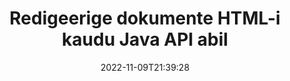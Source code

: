 ---
############################# Static ############################
layout: "product"
date: 2022-11-09T21:39:28
draft: false

product: "Editor"
product_tag: "editor"
platform: "Java"
platform_tag: "java"

############################# Head ############################
head_title: "Java Document Editor API | Redigeerige Wordi veebi XML-tekstifaile HTML-i abil"
head_description: "Dokumendiredaktori API Java jaoks. Laadige Microsoft Wordi, XML-i, veebi- ja tekstifailid HTML-i ja teisendage pärast manipuleerimist tagasi algvormingusse."

############################# Header ############################
title: "Redigeerige dokumente HTML-i kaudu Java API abil"
description: "Integreerige Java-rakendused HTML-redaktoriga, et töödelda dokumente ja teisendada tagasi algvormingusse."
button:
    enable: true

############################# SubMenu ############################
submenu:
    enable: true
    
    left:
        img_alt: "GroupDocs.Editor for Java"
        image: "https://www.groupdocs.cloud/templates/groupdocs/images/product-logos/groupdocs-editor-java.png"
        product: "GroupDocs.Editor"
        platform: "Java"

    middle:
        button:
            # button loop
            - link: "#overview"
              text: "Ülevaade"

            # button loop
            - link: "#features"
              text: "Funktsioonid"

            # button loop
            - link: "#support"
              text: "Toetus"

            # button loop
            - link: "https://products.groupdocs.app/editor"
              text: "Live demo"

            # button loop
            - link: "https://purchase.groupdocs.com/pricing/editor/java"
              text: "Hinnakujundus"

    right:
        link_download: "https://downloads.groupdocs.com/editor"
        link_learn: "https://docs.groupdocs.com/editor/java/"
        link_buy: "https://purchase.groupdocs.com"

############################# Overview ############################
overview:
    enable: true
    content: |
      Java API GroupDocs.Editor võimaldab dokumente redigeerida HTML-vormingus. API toetab mitut dokumendivormingut ja seda saab integreerida mis tahes välise, avatud lähtekoodiga või tasulise HTML-i redigeerijaga. Redaktori API töötleb dokumentide laadimist, teisendab selle HTML-iks, annab HTML-i välisele kasutajaliidesele ja salvestab pärast manipuleerimist HTML-i originaaldokumenti. Seda saab kasutada ka erinevate Microsoft Wordi, Exceli tabelite, PowerPointi failide, OpenDocumenti vormingute, XML- ja TXT-dokumentide genereerimiseks.
    tabs:
      enable: true     
      
      ## TAB ONE ##
      tab_one:
        description: |
          Järgmine on Java jaoks mõeldud GroupDocs.Editori ülevaade:

        left:
          enable: true
          icon: "fab fa-html5"
          title: "Manipuleerimine HTML-i abil"
          content: |
            * Laadige toetatud dokument
            * Muutke sisu HTML-i abil
            * Redigeeri seotud stiile
            * Teisendage originaalvormingusse
      
      ## TAB TWO ##
      tab_two:
        description: |
          GroupDocs.Editor for Java toetab järgmisi [failivorminguid](https://docs.groupdocs.com/editor/java/supported-document-formats/)

        left:
          enable: true
          table:
            # table loop
            - title: "Microsoft Office"
              content: |
                * **Microsoft Word**: DOC, DOCX, DOCM, DOT, DOTM, DOTX, FlatOPC, WordML, RTF
                * **Microsoft Excel**: XLS, XLSX, XLSM, XLT, XLTX, XLTM, XLSB, XLAM, CSV, TSV, SXC, SpreadsheetML, DIF, DSV
                * **Microsoft PowerPoint**: PPT, PPTX, PPTM, PPS, PPSX, PPSM, POT, POTX, POTM

        right:
          enable: true
          table:
            # table loop
            - title: "Muud vormingupered"
              content: |
                * **OpenDocumenti vormingud**: ODT, OTT, ODS, FODS, ODP, OTP
                * **OpenDocumenti vormingud**: MSG, MBOX, EML, EMLX
                * **Veebivormingud**: HTML, MHTML, CHM, XML, TXT
                * **Veebivormingud**: MOBI, AZW3, ePub

      ## TAB THREE ##
      tab_three:
        description: |
          GroupDocs.Editor for Java toetab järgmisi operatsioonisüsteeme, raamistikke ja paketihaldureid:
        
        left:
          enable: true
          table:
            # table loop
            - icon: "fab fa-windows"
              title: "Operatsioonisüsteemid"
              content: |
                * Microsoft Windows Desktop
                * Microsoft Windows Server
                * Linux
                * MacOS

            # table loop
            - icon: "fas fa-code"
              title: "Toetatud raamistikud"
              content: |
                * Java 7 (1.7) +

        right:
          enable: true
          table:
            # table loop
            - icon: "fas fa-cogs"
              title: "Arenduskeskkonnad"
              content: |
                * NetBeans
                * IntelliJ IDEA
                * Eclipse
            # table loop
            - icon: "fas fa-tools"
              title: "Automaatika tööriista koostamine"
              content: |
                * Maven

############################# Features ############################
features:
    enable: true
    title: "GroupDocs.Editor Java funktsioonide jaoks"

    feature:
      # feature loop
      - icon: "fas fa-copy"
        content: "Lihtne HTML-redaktori integreerimine"

      # feature loop
      - icon: "fas fa-eye"
        content: "Dokumendi teisendamine HTML DOM-iks"

      # feature loop
      - icon: "fas fa-bolt"
        content: "Dokumendivoost HTML-sisu ekstraktimine"
      
      # feature loop
      - icon: "fas fa-file-powerpoint"
        content: "Laadige, redigeerige ja salvestage Wordi, Exceli ja PowerPointi failivorminguid"

      # feature loop
      - icon: "fas fa-code"
        content: "Hankige HTML koos manustatud elementidega"

      # feature loop
      - icon: "fas fa-cloud"
        content: "Importige, vaadake ja redigeerige XML-dokumente"

      # feature loop
      - icon: "fas fa-remove-format"
        content: "Mööduge HTML-i sisust ja salvestage manustatud ressursse"

      # feature loop
      - icon: "fas fa-comment-slash"
        content: "Saate vaadata, redigeerida ja salvestada tekstitöötlusdokumente leheküljerežiimis"

      # feature loop
      - icon: "fas fa-location-arrow"
        content: "Hankige failist HTML-kehasildi sisu"

      # feature loop
      - icon: "fas fa-border-all"
        content: "HTML-faili CSS-i sisu ekstraktimine"

      # feature loop
      - icon: "fas fa-wrench"
        content: "Kasutage stringi sisu, et hankida HTML DOM ja teisendada failiks"

      # feature loop
      - icon: "fas fa-columns"
        content: "Teisendage HTML DOM manustatud elementidega"

      # feature loop
      - icon: "fas fa-file-word"
        content: "Teisendage redigeerimiseks mitmes vormingus failid HTML-i"

      # feature loop
      - icon: "fas fa-envelope"
        content: "Hankige sisenddokumentide metateavet ilma redigeerimiseta"

      # feature loop
      - icon: "fas fa-print"
        content: "Salvestage redigeeritud dokumendid lihtteksti failivormingusse"

      # feature loop
      - icon: "fas fa-file-archive"
        content: "Konversiooni täpsus"

      # feature loop
      - icon: "fas fa-lock"
        content: "Rakendage väljunddokumendile parool"

      # feature loop
      - icon: "fas fa-file-code"
        content: "Andmebaas (DB) Agnostic"
      
      # feature loop
      - icon: "fas fa-fill-drip"
        content: "Kasutajaliides (UI) Agnostiline"

      # feature loop
      - icon: "fas fa-file-excel"
        content: "Toetab mõõdetud litsentsimist"

    more_feature:
      # more_feature_loop
      - title: "Teisendage täpselt HTML-DOM-i ja sellest"
        content: |
          Rakenduse GroupDocs.Editor for Java kasutamine võimaldab teil luua Java-rakendusi, mis laadivad toetatud failivormingus dokumendi, et teisendada see HTML-i dokumendiobjektimudeliks (DOM) koos sellega seotud elementidega, nt CSS-iga. Lisaks võimaldab meie redaktori Java API teil redigeerida HTML-i mis tahes populaarses HTML-i redigeerijas. Pärast vajalike muudatuste tegemist aitab GroupDocs.Editor for Java teil selle tulemuseks oleva HTML-i tagasi algsesse failivormingusse teisendada.
          
          ```java
          // Create Editor class by loading an input document
          Editor editor = new Editor("Sample.docx");

          // Open document for edit and obtain EditableDocument
          EditableDocument original = editor.edit();

          // Obtain all-embedded HTML from it
          String allEmbeddedInside = original.getEmbeddedHtml();

          // If necessary, obtain pure HTML-markup, CSS, images and other resources in separate form

          // Whole HTML-markup, without any resources
          String completeHtmlMarkup = original.getContent();

          // Only HTML->BODY content, useful for most of WYSIWYG-editors
          String onlyInnerBody = original.getBodyContent();

          // All CSS stylesheets
          List<CssText> stylesheets = original.getCss();

          // All images, including raster and vector, but without CSS gradients
          List<IImageResource> images = original.getImages();

          // All font resources
          List<FontResourceBase> fonts = original.getFonts();

          // finally, send this content to your WYSIWYG HTML-editor
          ```
      # more_feature_loop
      - title: "Laadige ja tooge kaasasolevad elemendid"
        content: "GroupDocs.Editor for Java API võimaldab teil laadida toetatud vormingus dokumentidest seotud elemente, nagu pildid, CSS, fondid ja palju muud. Seejärel saate laadida need kaasatud seotud elemendid, neid läbida ja lõplikust HTML-failist eraldi salvestada ning saada hästi hallatud väljundit."

############################# Support ############################
support:
    enable: true

############################# Solutions ############################
solutions:
    enable: true
    title: "GroupDocs.Editor pakub dokumentide redigeerimise API-sid teistele populaarsetele arenduskeskkondadele"

    solution:
        # solution loop
        - img_alt: "GroupDocs.Editor for .NET"
          image: "https://www.groupdocs.cloud/templates/groupdocs/images/product-logos/groupdocs-editor-net.png"
          product: "GroupDocs.Editor"
          platform: ".NET"
          link: "/editor/net/"

############################# Back to top ###############################
back_to_top:
  enable: true
---